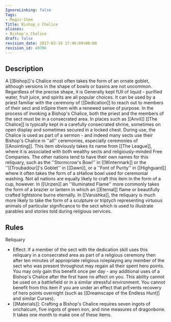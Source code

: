 ```yaml
---
IgnoreLinking: false
Tags:
- Magic-Item
Title: Bishop_s Chalice
aliases:
- Bishop's_Chalice
draft: false
revision_date: 2017-03-19 17:48:09+00:00
revision_id: 49706
---
```


## Description
A [[Bishop]]'s Chalice most often takes the form of an ornate goblet, although versions in the shape of bowls or basins are not uncommon. Regardless of the precise shape, it is Generally kept fUll of liquid - purified water, fruit juice, and spirits are all popular choices. It can be used by a priest familiar with the ceremony of [[Dedication]] to reach out to members of their sect and inSpire them with a renewed sense of purpose. In the process of invoking a Bishop's Chalice, both the priest and the members of the sect must be in a consecrated area. In places such as [[Anvil]] [[The Chalice]] is typically kept in a carefully consecrated shrine, sometimes on open display and sometimes secured in a locked chest. During use, the Chalice is used as part of a sermon - and indeed many sects use their Bishop's Chalice in ''all'' ceremonies, especially ceremonies of [[Anointing]].
This item obviously takes its name from [[The League]], where it is associated with both wealthy sects and religiously-minded Free Companies. The other nations tend to have their own names for this reliquary, such as the ''Stormcrow's Bowl'' in [[Wintermark]] or the ''[[Troubadour]]'s Goblet'' in [[Dawn]], or a ''Font of Purity'' in [[Highguard]] where it often takes the form of a sHallow bowl used for ceremonial washing. Not all nations are equally likely to craft this item in the form of a cup, however. In [[Urizen]] an ''Illuminated Flame'' more commonly takes the form of a brazier or lantern in which an [[Eternal]] flame or beautifully crafted lightstone burns eternally. In [[Varushka]], the reliquary is much more likely to take the form of a sculpture or triptych representing virtuous animals of particular significance to the sect which is used to illustrate parables and stories told during religious services.
## Rules
Reliquary
* Effect: If a member of the sect with the dedication skill uses this reliquary in a consecrated area as part of a religious ceremony then after ten minutes of appropriate religious roleplaying any member of the sect who was present throughout may regain all their spent hero points. You may only gain this benefit once per day - any additional uses of a Bishop's Chalice after the first have no affect on you. This ability cannot be used on a battlefield or in a similar stressful environment. You cannot benefit from this item if you are under an effect that prEvents recovery of hero points overnight (such as [[Dreamscape of the Endless Hunt]] and similar Curses).
* [[Materials]]: Crafting a Bishop's Chalice requires seven ingots of orichalcum, five ingots of green iron, and nine measures of dragonbone. It takes one month to make one of these items.